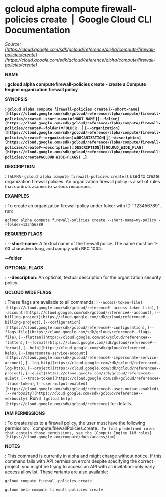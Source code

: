 # gcloud alpha compute firewall-policies create  |  Google Cloud CLI Documentation

*Source: [https://cloud.google.com/sdk/gcloud/reference/alpha/compute/firewall-policies/create](https://cloud.google.com/sdk/gcloud/reference/alpha/compute/firewall-policies/create)*

**NAME**

: **gcloud alpha compute firewall-policies create - create a Compute Engine organization firewall policy**

**SYNOPSIS**

: **`gcloud alpha compute firewall-policies create` `[--short-name](https://cloud.google.com/sdk/gcloud/reference/alpha/compute/firewall-policies/create#--short-name)`=`SHORT_NAME` (`[--folder](https://cloud.google.com/sdk/gcloud/reference/alpha/compute/firewall-policies/create#--folder)`=`FOLDER`     | `[--organization](https://cloud.google.com/sdk/gcloud/reference/alpha/compute/firewall-policies/create#--organization)`=`ORGANIZATION`) [`[--description](https://cloud.google.com/sdk/gcloud/reference/alpha/compute/firewall-policies/create#--description)`=`DESCRIPTION`] [`[GCLOUD_WIDE_FLAG](https://cloud.google.com/sdk/gcloud/reference/alpha/compute/firewall-policies/create#GCLOUD-WIDE-FLAGS) …`]**

**DESCRIPTION**

: `(ALPHA)` `gcloud alpha compute firewall-policies create`
is used to create organization firewall policies. An organization firewall
policy is a set of rules that controls access to various resources.

**EXAMPLES**

: To create an organization firewall policy under folder with ID ``123456789",
run:

```
gcloud alpha compute firewall-policies create --short-name=my-policy --folder=123456789
```

**REQUIRED FLAGS**

: **--short-name**:
A textual name of the firewall policy. The name must be 1-63 characters long,
and comply with RFC 1035.

**--folder**

**OPTIONAL FLAGS**

: **--description**:
An optional, textual description for the organization security policy.

**GCLOUD WIDE FLAGS**

: These flags are available to all commands: `[--access-token-file](https://cloud.google.com/sdk/gcloud/reference#--access-token-file)`,
`[--account](https://cloud.google.com/sdk/gcloud/reference#--account)`, `[--billing-project](https://cloud.google.com/sdk/gcloud/reference#--billing-project)`,
`[--configuration](https://cloud.google.com/sdk/gcloud/reference#--configuration)`,
`[--flags-file](https://cloud.google.com/sdk/gcloud/reference#--flags-file)`,
`[--flatten](https://cloud.google.com/sdk/gcloud/reference#--flatten)`, `[--format](https://cloud.google.com/sdk/gcloud/reference#--format)`, `[--help](https://cloud.google.com/sdk/gcloud/reference#--help)`, `[--impersonate-service-account](https://cloud.google.com/sdk/gcloud/reference#--impersonate-service-account)`,
`[--log-http](https://cloud.google.com/sdk/gcloud/reference#--log-http)`,
`[--project](https://cloud.google.com/sdk/gcloud/reference#--project)`, `[--quiet](https://cloud.google.com/sdk/gcloud/reference#--quiet)`, `[--trace-token](https://cloud.google.com/sdk/gcloud/reference#--trace-token)`, `[--user-output-enabled](https://cloud.google.com/sdk/gcloud/reference#--user-output-enabled)`,
`[--verbosity](https://cloud.google.com/sdk/gcloud/reference#--verbosity)`.
Run `$ [gcloud help](https://cloud.google.com/sdk/gcloud/reference)` for details.

**IAM PERMISSIONS**

: To create rules to a firewall policy, the user must have the following
permission: ``compute.firewallPolicies.create`.
To find predefined roles that contain those permissions, see the [Compute Engine IAM
roles](https://cloud.google.com/compute/docs/access/iam).`

**NOTES**

: This command is currently in alpha and might change without notice. If this
command fails with API permission errors despite specifying the correct project,
you might be trying to access an API with an invitation-only early access
allowlist. These variants are also available:

```
gcloud compute firewall-policies create
```

```
gcloud beta compute firewall-policies create
```